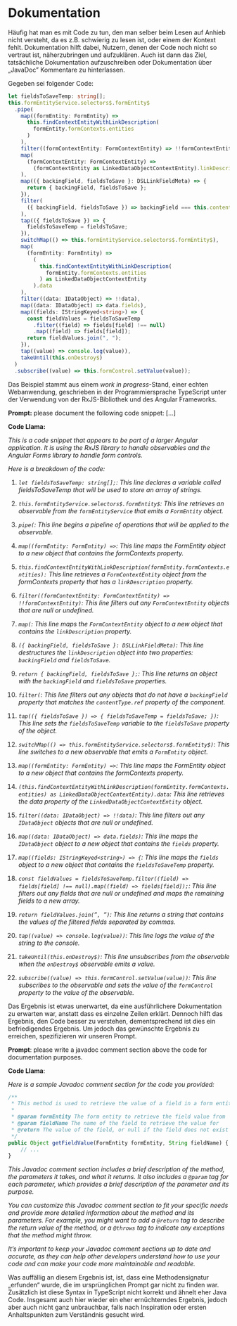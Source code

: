 # Dokumentation

Häufig hat man es mit Code zu tun,
den man selber beim Lesen auf Anhieb
nicht versteht, da es z.B. schwierig zu
lesen ist, oder einem der Kontext fehlt.
Dokumentation hilft dabei, Nutzern,
denen der Code noch nicht so vertraut
ist, näherzubringen und aufzuklären.
Auch ist dann das Ziel, tatsächliche
Dokumentation aufzuschreiben oder
Dokumentation über „JavaDoc” Kommentare
zu hinterlassen.

Gegeben sei folgender Code:

```typescript
let fieldsToSaveTemp: string[];
this.formEntityService.selectors$.formEntity$
  .pipe(
    map((formEntity: FormEntity) =>
      this.findContextEntityWithLinkDescription(
        formEntity.formContexts.entities
      )
    ),
    filter((formContextEntity: FormContextEntity) => !!formContextEntity),
    map(
      (formContextEntity: FormContextEntity) =>
        (formContextEntity as LinkedDataObjectContextEntity).linkDescription
    ),
    map(({ backingField, fieldsToSave }: DSLLinkFieldMeta) => {
      return { backingField, fieldsToSave };
    }),
    filter(
      ({ backingField, fieldsToSave }) => backingField === this.contentType.ref
    ),
    tap(({ fieldsToSave }) => {
      fieldsToSaveTemp = fieldsToSave;
    }),
    switchMap(() => this.formEntityService.selectors$.formEntity$),
    map(
      (formEntity: FormEntity) =>
        (
          this.findContextEntityWithLinkDescription(
            formEntity.formContexts.entities
          ) as LinkedDataObjectContextEntity
        ).data
    ),
    filter((data: IDataObject) => !!data),
    map((data: IDataObject) => data.fields),
    map((fields: IStringKeyed<string>) => {
      const fieldValues = fieldsToSaveTemp
        .filter((field) => fields[field] !== null)
        .map((field) => fields[field]);
      return fieldValues.join(", ");
    }),
    tap((value) => console.log(value)),
    takeUntil(this.onDestroy$)
  )
  .subscribe((value) => this.formControl.setValue(value));
```

Das Beispiel stammt aus einem _work in progress_-Stand, einer
echten Webanwendung, geschrieben
in der Programmiersprache TypeScript
unter der Verwendung von der RxJS-Bibliothek und des Angular Frameworks.

**Prompt:** please document the following code snippet: […]

**Code Llama:**

_This is a code snippet that appears to be part of a larger Angular application.
It is using the RxJS library to handle observables and the Angular Forms library to handle form controls._

_Here is a breakdown of the code:_

1. _`let fieldsToSaveTemp: string[];`: This line declares a variable called fieldsToSaveTemp that will be used to store an array of strings._

2. _`this.formEntityService.selectors$.formEntity$`: This line retrieves an observable from the `formEntityService` that emits a `FormEntity` object._

3. _`pipe(`: This line begins a pipeline of operations that will be applied to the observable._

4. _`map((formEntity: FormEntity) =>`: This line maps the FormEntity object to a new object that contains the formContexts property._

5. _`this.findContextEntityWithLinkDescription(formEntity.formContexts.entities):` This line retrieves a `FormContextEntity` object from the formContexts property that has a `linkDescription` property._

6. _`filter((formContextEntity: FormContextEntity) => !!formContextEntity)`: This line filters out any `FormContextEntity` objects that are null or undefined._

7. _`map(`: This line maps the `FormContextEntity` object to a new object that contains the `linkDescription` property._

8. _`({ backingField, fieldsToSave }: DSLLinkFieldMeta)`: This line destructures the `linkDescription` object into two properties: `backingField` and `fieldsToSave`._

9. _`return { backingField, fieldsToSave };`: This line returns an object with the `backingField` and `fieldsToSave` properties._

10. _`filter(`: This line filters out any objects that do not have a `backingField` property that matches the `contentType.ref` property of the component._

11. _`tap(({ fieldsToSave }) => { fieldsToSaveTemp = fieldsToSave; })`: This line sets the `fieldsToSaveTemp` variable to the `fieldsToSave` property of the object._

12. _`switchMap(() => this.formEntityService.selectors$.formEntity$)`: This line switches to a new observable that emits a `FormEntity` object._

13. _`map((formEntity: FormEntity) =>`: This line maps the FormEntity object to a new object that contains the formContexts property._

14. _`(this.findContextEntityWithLinkDescription(formEntity.formContexts.entities) as LinkedDataObjectContextEntity).data`: This line retrieves the data property of the `LinkedDataObjectContextEntity` object._

15. _`filter((data: IDataObject) => !!data)`: This line filters out any `IDataObject` objects that are null or undefined._

16. _`map((data: IDataObject) => data.fields)`: This line maps the `IDataObject` object to a new object that contains the `fields` property._

17. _`map((fields: IStringKeyed<string>) => {`: This line maps the `fields` object to a new object that contains the `fieldsToSaveTemp` property._

18. _`const fieldValues = fieldsToSaveTemp.filter((field) => fields[field] !== null).map((field) => fields[field]);`: This line filters out any fields that are null or undefined and maps the remaining fields to a new array._

19. _`return fieldValues.join(”, ”)`: This line returns a string that contains the values of the filtered fields separated by commas._

20. _`tap((value) => console.log(value))`: This line logs the value of the string to the console._

21. _`takeUntil(this.onDestroy$)`: This line unsubscribes from the observable when the `onDestroy$` observable emits a value._

22. _`subscribe((value) => this.formControl.setValue(value))`: This line subscribes to the observable and sets the value of the `formControl` property to the value of the observable._

Das Ergebnis ist etwas unerwartet, da eine
ausführlichere Dokumentation zu erwarten war, anstatt
dass es einzelne Zeilen erklärt. Dennoch hilft das Ergebnis, den Code besser zu verstehen, dementsprechend ist dies ein befriedigendes
Ergebnis. Um jedoch das gewünschte Ergebnis
zu erreichen, spezifizieren wir unseren Prompt.

**Prompt**: please write a javadoc comment section above the code for documentation purposes.

**Code Llama**:

_Here is a sample Javadoc comment section for the code you provided:_

```typescript
/**
 * This method is used to retrieve the value of a field in a form entity.
 *
 * @param formEntity The form entity to retrieve the field value from
 * @param fieldName The name of the field to retrieve the value for
 * @return The value of the field, or null if the field does not exist or is null
 */
public Object getFieldValue(FormEntity formEntity, String fieldName) {
    // ...
}
```

_This Javadoc comment section includes a brief description of the method, the parameters it takes, and what it returns. It also includes a `@param` tag for each parameter, which provides a brief description of the parameter and its purpose._

_You can customize this Javadoc comment section to fit your specific needs and provide more detailed information about the method and its parameters. For example, you might want to add a `@return` tag to describe the return value of the method, or a `@throws` tag to indicate any exceptions that the method might throw._

_It’s important to keep your Javadoc comment sections up to date and accurate, as they can help other developers understand how to use your code and can make your code more maintainable and readable._

Was auffällig an diesem Ergebnis ist,
ist, dass eine Methodensignatur „erfunden“ wurde,
die im ursprünglichen Prompt gar nicht zu finden war.
Zusätzlich ist diese Syntax in TypeScript
nicht korrekt und ähnelt eher Java Code.
Insgesamt auch hier wieder ein eher ernüchterndes Ergebnis, jedoch aber auch nicht ganz unbrauchbar,
falls nach Inspiration oder ersten Anhaltspunkten zum
Verständnis gesucht wird.
